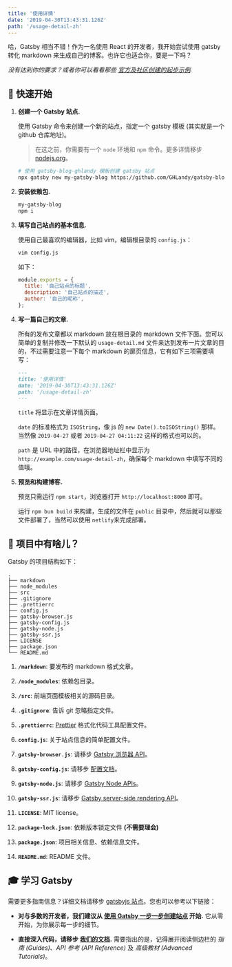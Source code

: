 ```yaml
---
title: '使用详情'
date: '2019-04-30T13:43:31.126Z'
path: '/usage-detail-zh'
---
```


哈，Gatsby 相当不错！作为一名使用 React 的开发者，我开始尝试使用 gatsby 转化 markdown 来生成自己的博客。也许它也适合你，要是一下吗？

_没有达到你的要求？或者你可以看看那些 [官方及社区创建的起步示例](https://www.gatsbyjs.org/docs/gatsby-starters/)._

## 🚀 快速开始

1.  **创建一个 Gatsby 站点.**

    使用 Gatsby 命令来创建一个新的站点，指定一个 gatsby 模板 (其实就是一个 github 仓库地址)。

    > 在这之前，你需要有一个 `node` 环境和 `npm` 命令。更多详情移步 [nodejs.org](https://nodejs.org/en/download/)。

    ```bash
    # 使用 gatsby-blog-ghlandy 模板创建 gatsby 站点
    npx gatsby new my-gatsby-blog https://github.com/GHLandy/gatsby-blog
    ```

1.  **安装依赖包.**

    ```bash
    my-gatsby-blog
    npm i
    ```

1.  **填写自己站点的基本信息.**

    使用自己最喜欢的编辑器，比如 vim，编辑根目录的 `config.js`：

    ```bash
    vim config.js
    ```

    如下：

    ```javascript
    module.exports = {
      title: '自己站点的标题',
      description: '自己站点的描述',
      author: '自己的昵称',
    };
    ```

1.  **写一篇自己的文章.**

    所有的发布文章都以 markdown 放在根目录的 markdown 文件下面。您可以简单的复制并修改一下默认的 `usage-detail.md` 文件来达到发布一片文章的目的，不过需要注意一下每个 markdown 的扉页信息，它有如下三项需要填写：

    ```markdown
    ---
    title: '使用详情'
    date: '2019-04-30T13:43:31.126Z'
    path: '/usage-detail-zh'
    ---
    ```

    `title` 将显示在文章详情页面。

    `date` 的标准格式为 `ISOString`，像 js 的 `new Date().toISOString()` 那样。当然像 `2019-04-27` 或者 `2019-04-27 04:11:22` 这样的格式也可以的。

    `path` 是 URL 中的路径，在浏览器地址栏中显示为 `http://example.com/usage-detail-zh`，确保每个 markdown 中填写不同的值哦。

1.  **预览和构建博客.**

    预览只需运行 `npm start`，浏览器打开 `http://localhost:8000` 即可。

    运行 `npm bun build` 来构建，生成的文件在 `public` 目录中，然后就可以那些文件部署了，当然可以使用 `netlify`来完成部署。

## 🧐 项目中有啥儿？

Gatsby 的项目结构如下：

    .
    ├── markdown
    ├── node_modules
    ├── src
    ├── .gitignore
    ├── .prettierrc
    ├── config.js
    ├── gatsby-browser.js
    ├── gatsby-config.js
    ├── gatsby-node.js
    ├── gatsby-ssr.js
    ├── LICENSE
    ├── package.json
    └── README.md

1.  **`/markdown`**: 要发布的 markdown 格式文章。

2.  **`/node_modules`**: 依赖包目录。

3.  **`/src`**: 前端页面模板相关的源码目录。

4.  **`.gitignore`**: 告诉 git 忽略指定文件。

5.  **`.prettierrc`**: [Prettier](https://prettier.io/) 格式化代码工具配置文件。

6.  **`config.js`**: 关于站点信息的简单配置文件。

7.  **`gatsby-browser.js`**: 请移步 [Gatsby 浏览器 API](https://www.gatsbyjs.org/docs/browser-apis/)。

8.  **`gatsby-config.js`**: 请移步 [配置文档](https://www.gatsbyjs.org/docs/gatsby-config/)。

9.  **`gatsby-node.js`**: 请移步 [Gatsby Node APIs](https://www.gatsbyjs.org/docs/node-apis/)。

10.  **`gatsby-ssr.js`**: 请移步 [Gatsby server-side rendering API](https://www.gatsbyjs.org/docs/ssr-apis/)。

11.  **`LICENSE`**: MIT license。

12. **`package-lock.json`**: 依赖版本锁定文件 **(不需要理会)**

13. **`package.json`**: 项目相关信息、依赖信息文件。

14. **`README.md`**: README 文件。

## 🎓 学习 Gatsby

需要更多指南信息？详细文档请移步 [gatsbyjs 站点](https://www.gatsbyjs.org/)。您也可以参考以下链接：

- **对与多数的开发者，我们建议从 [使用 Gatsby 一步一步创建站点](https://www.gatsbyjs.org/tutorial/) 开始.** 它从零开始，为你展示每一步的细节。

- **直接深入代码，请移步 [我们的文档](https://www.gatsbyjs.org/docs/).** 需要指出的是，记得展开阅读侧边栏的 _指南 (Guides)_、_API 参考 (API Reference)_ 及 _高级教材 (Advanced Tutorials)_。
